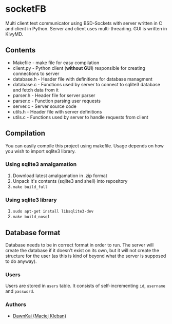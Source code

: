 # socketFB
Multi client text communicator using BSD-Sockets with server written in C and client in Python.
Server and client uses multi-threading. GUI is written in KivyMD.

## Contents

* Makefile - make file for easy compilation
* client.py - Python client (**without GUI**) responsible for creating connections to server
* database.h - Header file with definitions for database managment
* database.c - Functions used by server to connect to sqlite3 database and fetch data from it
* parser.h - Header file for server parser
* parser.c - Function parsing user requests
* server.c - Server source code
* utils.h - Header file with server definitions
* utils.c - Functions used by server to handle requests from client

## Compilation

You can easily compile this project using makefile. Usage depends on how you wish to import sqlite3 library.

### Using sqlite3 amalgamation
1. Download latest amalgamation in .zip format
2. Unpack it's contents (sqlite3 and shell) into repository
3. `make build_full`

### Using sqlite3 library
1. `sudo apt-get install libsqlite3-dev`
2. `make build_nosql`

## Database format

Database needs to be in correct format in order to run. The server will create the database if it doesn't exist on its own, but it will not create the structure for the user (as this is kind of beyond what the server is supposed to do anyway).

### Users
Users are stored in `users` table. It consists of self-incrementing `id`, `username` and `password`.

### Authors

* [DawnKai (Maciej Kleban)](https://github.com/Dawnkai/)
